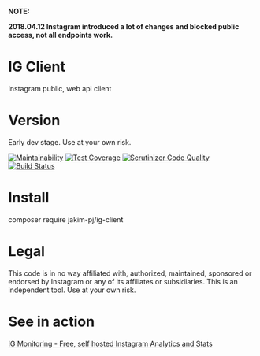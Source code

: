 **NOTE:**

**2018.04.12 Instagram introduced a lot of changes and blocked public access, not all endpoints work.**

# IG Client
Instagram public, web api client
# Version
Early dev stage. Use at your own risk.

[![Maintainability](https://api.codeclimate.com/v1/badges/faf3d015a11bb1e572d5/maintainability)](https://codeclimate.com/github/jakim/ig-client/maintainability)
[![Test Coverage](https://api.codeclimate.com/v1/badges/faf3d015a11bb1e572d5/test_coverage)](https://codeclimate.com/github/jakim/ig-client/test_coverage)
[![Scrutinizer Code Quality](https://scrutinizer-ci.com/g/jakim/ig-client/badges/quality-score.png?b=master)](https://scrutinizer-ci.com/g/jakim/ig-client/?branch=master)
[![Build Status](https://travis-ci.org/jakim/ig-client.svg?branch=master)](https://travis-ci.org/jakim/ig-client)

# Install
composer require jakim-pj/ig-client
# Legal
This code is in no way affiliated with, authorized, maintained, sponsored or endorsed by Instagram or any of its affiliates or subsidiaries. This is an independent tool. Use at your own risk.

# See in action
[IG Monitoring - Free, self hosted Instagram Analytics and Stats](https://github.com/jakim/ig-monitoring)

